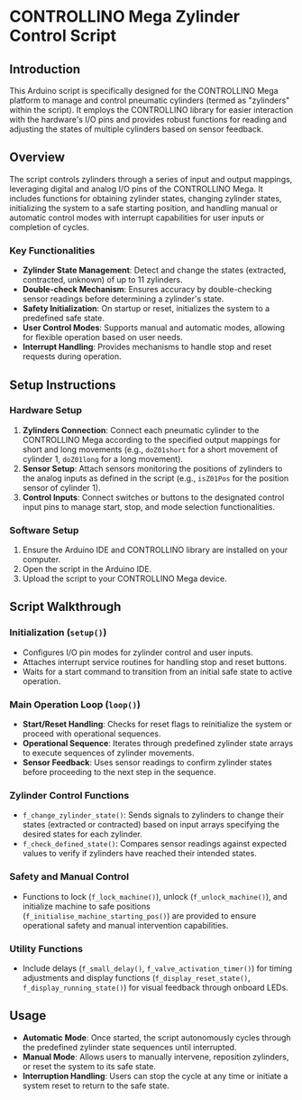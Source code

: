 # CONTROLLINO Mega Zylinder Control Script

## Introduction

This Arduino script is specifically designed for the CONTROLLINO Mega platform to manage and control pneumatic cylinders (termed as "zylinders" within the script). It employs the CONTROLLINO library for easier interaction with the hardware's I/O pins and provides robust functions for reading and adjusting the states of multiple cylinders based on sensor feedback.

## Overview

The script controls zylinders through a series of input and output mappings, leveraging digital and analog I/O pins of the CONTROLLINO Mega. It includes functions for obtaining zylinder states, changing zylinder states, initializing the system to a safe starting position, and handling manual or automatic control modes with interrupt capabilities for user inputs or completion of cycles.

### Key Functionalities

- **Zylinder State Management**: Detect and change the states (extracted, contracted, unknown) of up to 11 zylinders.
- **Double-check Mechanism**: Ensures accuracy by double-checking sensor readings before determining a zylinder's state.
- **Safety Initialization**: On startup or reset, initializes the system to a predefined safe state.
- **User Control Modes**: Supports manual and automatic modes, allowing for flexible operation based on user needs.
- **Interrupt Handling**: Provides mechanisms to handle stop and reset requests during operation.

## Setup Instructions

### Hardware Setup

1. **Zylinders Connection**: Connect each pneumatic cylinder to the CONTROLLINO Mega according to the specified output mappings for short and long movements (e.g., `doZ01short` for a short movement of cylinder 1, `doZ01long` for a long movement).
2. **Sensor Setup**: Attach sensors monitoring the positions of zylinders to the analog inputs as defined in the script (e.g., `isZ01Pos` for the position sensor of cylinder 1).
3. **Control Inputs**: Connect switches or buttons to the designated control input pins to manage start, stop, and mode selection functionalities.

### Software Setup

1. Ensure the Arduino IDE and CONTROLLINO library are installed on your computer.
2. Open the script in the Arduino IDE.
3. Upload the script to your CONTROLLINO Mega device.

## Script Walkthrough

### Initialization (`setup()`)

- Configures I/O pin modes for zylinder control and user inputs.
- Attaches interrupt service routines for handling stop and reset buttons.
- Waits for a start command to transition from an initial safe state to active operation.

### Main Operation Loop (`loop()`)

- **Start/Reset Handling**: Checks for reset flags to reinitialize the system or proceed with operational sequences.
- **Operational Sequence**: Iterates through predefined zylinder state arrays to execute sequences of zylinder movements.
- **Sensor Feedback**: Uses sensor readings to confirm zylinder states before proceeding to the next step in the sequence.

### Zylinder Control Functions

- `f_change_zylinder_state()`: Sends signals to zylinders to change their states (extracted or contracted) based on input arrays specifying the desired states for each zylinder.
- `f_check_defined_state()`: Compares sensor readings against expected values to verify if zylinders have reached their intended states.

### Safety and Manual Control

- Functions to lock (`f_lock_machine()`), unlock (`f_unlock_machine()`), and initialize machine to safe positions (`f_initialise_machine_starting_pos()`) are provided to ensure operational safety and manual intervention capabilities.

### Utility Functions

- Include delays (`f_small_delay()`, `f_valve_activation_timer()`) for timing adjustments and display functions (`f_display_reset_state()`, `f_display_running_state()`) for visual feedback through onboard LEDs.

## Usage

- **Automatic Mode**: Once started, the script autonomously cycles through the predefined zylinder state sequences until interrupted.
- **Manual Mode**: Allows users to manually intervene, reposition zylinders, or reset the system to its safe state.
- **Interruption Handling**: Users can stop the cycle at any time or initiate a system reset to return to the safe state.

